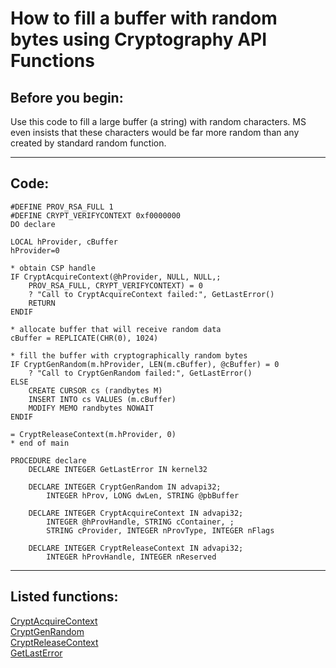 <link rel="stylesheet" type="text/css" href="../css/win32api.css">  
<link rel="stylesheet" href="https://cdnjs.cloudflare.com/ajax/libs/font-awesome/4.7.0/css/font-awesome.min.css">

# How to fill a buffer with random bytes using Cryptography API Functions

## Before you begin:
Use this code to fill a large buffer (a string) with random characters. MS even insists that these characters would be far more random than any created by standard random function.  
  
***  


## Code:
```foxpro  
#DEFINE PROV_RSA_FULL 1
#DEFINE CRYPT_VERIFYCONTEXT 0xf0000000
DO declare

LOCAL hProvider, cBuffer
hProvider=0

* obtain CSP handle
IF CryptAcquireContext(@hProvider, NULL, NULL,;
	PROV_RSA_FULL, CRYPT_VERIFYCONTEXT) = 0
	? "Call to CryptAcquireContext failed:", GetLastError()
	RETURN
ENDIF

* allocate buffer that will receive random data
cBuffer = REPLICATE(CHR(0), 1024)

* fill the buffer with cryptographically random bytes
IF CryptGenRandom(m.hProvider, LEN(m.cBuffer), @cBuffer) = 0
	? "Call to CryptGenRandom failed:", GetLastError()
ELSE
	CREATE CURSOR cs (randbytes M)
	INSERT INTO cs VALUES (m.cBuffer)
	MODIFY MEMO randbytes NOWAIT
ENDIF

= CryptReleaseContext(m.hProvider, 0)
* end of main

PROCEDURE declare
	DECLARE INTEGER GetLastError IN kernel32

	DECLARE INTEGER CryptGenRandom IN advapi32;
		INTEGER hProv, LONG dwLen, STRING @pbBuffer

	DECLARE INTEGER CryptAcquireContext IN advapi32;
		INTEGER @hProvHandle, STRING cContainer, ;
		STRING cProvider, INTEGER nProvType, INTEGER nFlags

	DECLARE INTEGER CryptReleaseContext IN advapi32;
		INTEGER hProvHandle, INTEGER nReserved  
```  
***  


## Listed functions:
[CryptAcquireContext](../libraries/advapi32/CryptAcquireContext.md)  
[CryptGenRandom](../libraries/advapi32/CryptGenRandom.md)  
[CryptReleaseContext](../libraries/advapi32/CryptReleaseContext.md)  
[GetLastError](../libraries/kernel32/GetLastError.md)  
